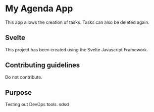 # My Agenda App

This app allows the creation of tasks. Tasks can also be deleted again.

## Svelte

This project has been created using the Svelte Javascript Framework.

## Contributing guidelines

Do not contribute.

## Purpose

Testing out DevOps tools.
sdsd